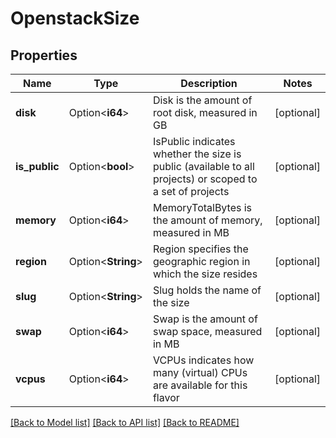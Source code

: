 # OpenstackSize

## Properties

Name | Type | Description | Notes
------------ | ------------- | ------------- | -------------
**disk** | Option<**i64**> | Disk is the amount of root disk, measured in GB | [optional]
**is_public** | Option<**bool**> | IsPublic indicates whether the size is public (available to all projects) or scoped to a set of projects | [optional]
**memory** | Option<**i64**> | MemoryTotalBytes is the amount of memory, measured in MB | [optional]
**region** | Option<**String**> | Region specifies the geographic region in which the size resides | [optional]
**slug** | Option<**String**> | Slug holds  the name of the size | [optional]
**swap** | Option<**i64**> | Swap is the amount of swap space, measured in MB | [optional]
**vcpus** | Option<**i64**> | VCPUs indicates how many (virtual) CPUs are available for this flavor | [optional]

[[Back to Model list]](../README.md#documentation-for-models) [[Back to API list]](../README.md#documentation-for-api-endpoints) [[Back to README]](../README.md)


